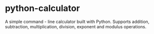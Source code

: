 # python-calculator
A simple command - line calculator built with Python. Supports addition, subtraction, multiplication, division, exponent and modulus operations.
